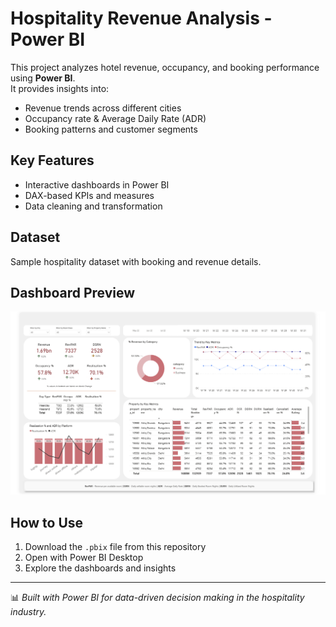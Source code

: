 # Hospitality Revenue Analysis - Power BI  

This project analyzes hotel revenue, occupancy, and booking performance using **Power BI**.  
It provides insights into:  
- Revenue trends across different cities  
- Occupancy rate & Average Daily Rate (ADR)  
- Booking patterns and customer segments  

## Key Features  
- Interactive dashboards in Power BI  
- DAX-based KPIs and measures  
- Data cleaning and transformation  

## Dataset  
Sample hospitality dataset with booking and revenue details.  

## Dashboard Preview  
![Dashboard Screenshot](screenshot.png)  

## How to Use  
1. Download the `.pbix` file from this repository  
2. Open with Power BI Desktop  
3. Explore the dashboards and insights  

---
📊 *Built with Power BI for data-driven decision making in the hospitality industry.*
